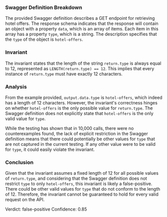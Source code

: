 ### Swagger Definition Breakdown
The provided Swagger definition describes a GET endpoint for retrieving hotel offers. The response schema indicates that the response will contain an object with a property `data`, which is an array of items. Each item in this array has a property `type`, which is a string. The description specifies that the `type` of the object is `hotel-offers`.

### Invariant
The invariant states that the length of the string `return.type` is always equal to 12, represented as `LENGTH(return.type) == 12`. This implies that every instance of `return.type` must have exactly 12 characters.

### Analysis
From the example provided, `output.data.type` is `hotel-offers`, which indeed has a length of 12 characters. However, the invariant's correctness hinges on whether `hotel-offers` is the only possible value for `return.type`. The Swagger definition does not explicitly state that `hotel-offers` is the only valid value for `type`. 

While the testing has shown that in 10,000 calls, there were no counterexamples found, the lack of explicit restriction in the Swagger definition means that there could potentially be other values for `type` that are not captured in the current testing. If any other value were to be valid for `type`, it could easily violate the invariant. 

### Conclusion
Given that the invariant assumes a fixed length of 12 for all possible values of `return.type`, and considering that the Swagger definition does not restrict `type` to only `hotel-offers`, this invariant is likely a false-positive. There could be other valid values for `type` that do not conform to the length of 12. Therefore, the invariant cannot be guaranteed to hold for every valid request on the API. 

Verdict: false-positive
Confidence: 0.85
